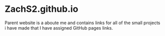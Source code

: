 # ZachS2.github.io
Parent website is a aboute me and contains links for all of the small projects i have made that I have assigned GitHub pages links.
